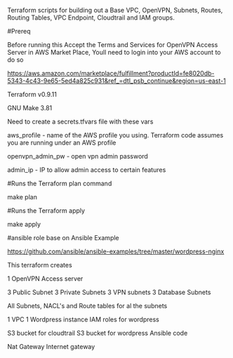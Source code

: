Terraform scripts for building out a Base VPC, OpenVPN, Subnets, Routes, Routing Tables, VPC Endpoint, Cloudtrail and IAM groups.

#Prereq

Before running this Accept the Terms and Services for OpenVPN Access Server in AWS Market Place, Youll need to login into your AWS account to do so

https://aws.amazon.com/marketplace/fulfillment?productId=fe8020db-5343-4c43-9e65-5ed4a825c931&ref_=dtl_psb_continue&region=us-east-1

Terraform v0.9.11

GNU Make 3.81

Need to create a secrets.tfvars file with these vars

aws_profile - name of the AWS profile you using. Terraform code assumes you are running under an AWS profile

openvpn_admin_pw - open vpn admin password

admin_ip - IP to allow admin access to certain features

#Runs the Terraform plan command

make plan

#Runs the Terraform apply

make apply


#ansible role base on Ansible Example

https://github.com/ansible/ansible-examples/tree/master/wordpress-nginx

This terraform creates

1 OpenVPN Access server

3 Public Subnet
3 Private Subnets
3 VPN subnets
3 Database Subnets

All Subnets, NACL's and Route tables for al the subnets

1 VPC
1 Wordpress instance
IAM roles for wordpress

S3 bucket for cloudtrail
S3 bucket for wordpress Ansible code

Nat Gateway
Internet gateway